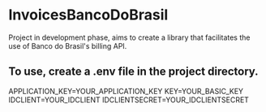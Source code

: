 # InvoicesBancoDoBrasil

Project in development phase, aims to create a library that facilitates the use of Banco do Brasil's billing API.

## To use, create a .env file in the project directory.

APPLICATION_KEY=YOUR_APPLICATION_KEY
KEY=YOUR_BASIC_KEY
IDCLIENT=YOUR_IDCLIENT
IDCLIENTSECRET=YOUR_IDCLIENTSECRET
